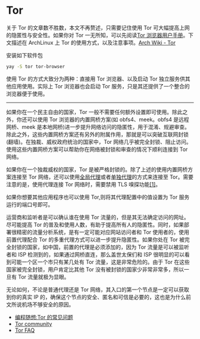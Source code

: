 # Tor

关于 Tor 的文章数不胜数，本文不再赘述，只需要记住使用 Tor 可大幅提高上网的隐匿性与安全性。如果你对 Tor 一无所知，可以先阅读[Tor 浏览器用户手册](https://tb-manual.torproject.org/zh-CN)。下文描述在 ArchLinux 上 Tor 的使用方式，以及注意事项。[Arch Wiki - Tor](https://wiki.archlinux.org/title/Tor)

安装如下软件包

```bash
yay -S tor tor-browser
```

使用 Tor 的方式大致分为两种：直接用 Tor 浏览器、以及启动 Tor 独立服务供其他应用使用。实际上 Tor 浏览器也会启动 Tor 服务，只是其还提供了一个整合的浏览器便于使用。

---

如果你在一个民主自由的国家，Tor 一般不需要任何额外设置即可使用。除此之外，你还可以使用 Tor 浏览器的内置网桥方案(如 obfs4、meek。obfs4 是远程网桥、meek 是本地网桥)进一步提升网络访问的隐匿性，用于混淆、规避审查。除此之外，这些内置网桥方案还有另外的附属作用，那就是可以突破互联网封锁(翻墙)。在独裁、威权政府统治的国家中，Tor 网络几乎被完全封锁、阻止访问。使用这些内置网桥方案可以帮助你在网络被封锁和审查的情况下顺利连接到 Tor 网络。

如果你在一个独裁威权的国家，Tor 是被严格封锁的。除了上述的使用内置网桥方案连接至 Tor 网络，还可以使用[全局代理](https://archlinuxstudio.github.io/ArchLinuxTutorial/#/advanced/transparentProxy)或者[单独代理](https://archlinuxstudio.github.io/ArchLinuxTutorial/#/rookie/fxckGFW)的方式来连接至 Tor。需要注意的是，使用代理连接 Tor 网络时，需要禁用 TLS 嗅探功能[[1]](https://github.com/v2ray/discussion/issues/49)。

如果你想要其他应用程序也可以使用 Tor,则将其代理配置中的值设置为 Tor 服务运行的端口号即可。

运营商和监听者是可以确认谁在使用 Tor 流量的，但是其无法确定访问的网址。尽可能提高 Tor 的普及和使用人数，有助于提高所有人的隐匿性。同时，如果部署很精密的流量分析系统，是有一定可能对应网站访问者和 Tor 使用者的，使用前置代理配合 Tor 的多重代理方式可以进一步提升隐匿性。如果你处在 Tor 被完全封锁的国家，如中国，前置的代理是必须添加的，因为 Tor 流量是可以被监听者和 ISP 检测到的，如果通过网桥直连，那么盖世太保们和 ISP 很明显的可以看到可能一个区一个市只有某几处有 Tor 流量，这是非常危险的。由于 Tor 在这些国家被完全封锁，用户肯定比其他 Tor 没有被封锁的国家少非常非常多，所以一旦有 Tor 流量就极为显眼。

无论如何，不论是普通代理还是 Tor 网络，其入口的第一个节点是一定可以获取到你的真实 IP 的，确保这个节点的安全、匿名和可信是必要的，这也是为什么前文所说机场不够安全的原因。

- [编程随想:Tor 的常见问题](https://program-think.medium.com/%E5%A6%82%E4%BD%95%E7%BF%BB%E5%A2%99-%E7%B3%BB%E5%88%97-%E5%85%B3%E4%BA%8E-tor-%E7%9A%84%E5%B8%B8%E8%A7%81%E9%97%AE%E9%A2%98%E8%A7%A3%E7%AD%94-daa1115ac300)
- [Tor community](https://community.torproject.org/)
- [Tor FAQ](https://support.torproject.org/zh-CN/faq/)
